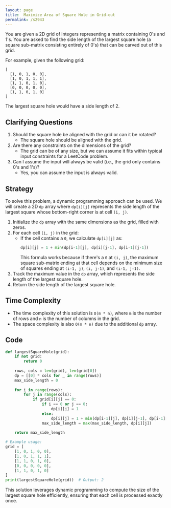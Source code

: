 ```yaml
---
layout: page
title:  Maximize Area of Square Hole in Grid-out
permalink: /s2943
---
```

You are given a 2D grid of integers representing a matrix containing 0's and 1's. You are asked to find the side length of the largest square hole (a square sub-matrix consisting entirely of 0's) that can be carved out of this grid.

For example, given the following grid:
```
[
  [1, 0, 1, 0, 0],
  [1, 0, 1, 1, 1],
  [1, 1, 0, 1, 0],
  [0, 0, 0, 0, 0],
  [1, 1, 0, 1, 0]
]
```
The largest square hole would have a side length of 2.

## Clarifying Questions
1. Should the square hole be aligned with the grid or can it be rotated?
   - The square hole should be aligned with the grid.
2. Are there any constraints on the dimensions of the grid?
   - The grid can be of any size, but we can assume it fits within typical input constraints for a LeetCode problem.
3. Can I assume the input will always be valid (i.e., the grid only contains 0's and 1's)?
   - Yes, you can assume the input is always valid.

## Strategy
To solve this problem, a dynamic programming approach can be used. We will create a 2D `dp` array where `dp[i][j]` represents the side length of the largest square whose bottom-right corner is at cell `(i, j)`.

1. Initialize the `dp` array with the same dimensions as the grid, filled with zeros.
2. For each cell `(i, j)` in the grid:
   - If the cell contains a `0`, we calculate `dp[i][j]` as:
     ```python
     dp[i][j] = 1 + min(dp[i-1][j], dp[i][j-1], dp[i-1][j-1])
     ```
     This formula works because if there's a `0` at `(i, j)`, the maximum square sub-matrix ending at that cell depends on the minimum size of squares ending at `(i-1, j)`, `(i, j-1)`, and `(i-1, j-1)`.
3. Track the maximum value in the `dp` array, which represents the side length of the largest square hole.
4. Return the side length of the largest square hole.

## Time Complexity
- The time complexity of this solution is `O(m * n)`, where `m` is the number of rows and `n` is the number of columns in the grid.
- The space complexity is also `O(m * n)` due to the additional `dp` array.

## Code

```python
def largestSquareHole(grid):
    if not grid:
        return 0
    
    rows, cols = len(grid), len(grid[0])
    dp = [[0] * cols for _ in range(rows)]
    max_side_length = 0
    
    for i in range(rows):
        for j in range(cols):
            if grid[i][j] == 0:
                if i == 0 or j == 0:
                    dp[i][j] = 1
                else:
                    dp[i][j] = 1 + min(dp[i-1][j], dp[i][j-1], dp[i-1][j-1])
                max_side_length = max(max_side_length, dp[i][j])
    
    return max_side_length

# Example usage:
grid = [
    [1, 0, 1, 0, 0],
    [1, 0, 1, 1, 1],
    [1, 1, 0, 1, 0],
    [0, 0, 0, 0, 0],
    [1, 1, 0, 1, 0]
]
print(largestSquareHole(grid))  # Output: 2
```

This solution leverages dynamic programming to compute the size of the largest square hole efficiently, ensuring that each cell is processed exactly once.